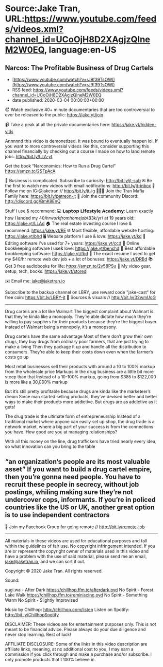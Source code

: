 # Source:Jake Tran, URL:https://www.youtube.com/feeds/videos.xml?channel_id=UCoOjH8D2XAgjzQlneM2W0EQ, language:en-US

## Narcos: The Profitable Business of Drug Cartels
 - [https://www.youtube.com/watch?v=rJ9f39TsOWI](https://www.youtube.com/watch?v=rJ9f39TsOWI)
 - RSS feed: https://www.youtube.com/feeds/videos.xml?channel_id=UCoOjH8D2XAgjzQlneM2W0EQ
 - date published: 2020-03-04 00:00:00+00:00

😈 Watch exclusive 40+ minute documentaries that are too controversial to ever be released to the public: https://jake.yt/join 

📹 Take a peak at all the private documentaries here: https://jake.yt/hidden-vids

Annnnnd this video is demonetized. It was bound to eventually happen lol. 
If you want to more controversial videos like this, consider supporting this channel financially by checking out a course I made on how to land remote jobs: http://bit.ly/LLA-yt

Get the book “Narconomics: How to Run a Drug Cartel” https://amzn.to/2STpAcA 

🎥 Business is complicated. Subscribe to curiosity: http://bit.ly/jt-sub
✉ Be the first to watch new videos with email notifications: http://bit.ly/jt-inbox
📸 Follow me on IG:@jaketran // http://bit.ly/jt-ig
👨👦👦 Join the Tran Mafia Family here: https://bit.ly/patreon-jt
💬 Join the community Discord: http://discord.gg/BmK8EnQ

Stuff I use & recommend:
💻 𝗟𝗮𝗽𝘁𝗼𝗽 𝗟𝗶𝗳𝗲𝘀𝘁𝘆𝗹𝗲 𝗔𝗰𝗮𝗱𝗲𝗺𝘆: Learn exactly how I landed my $40/hr work from home job ($83k/yr) at 19 years old: https://jake.yt/LLAd
🏠 The real estate investing course I love & recommend: https://jake.yt/RE
🌐 Most flexible, affordable website hosting: https://jake.yt/bhd
🖥️ Website platform I use & love: https://jake.yt/kd
💽 Editing software I've used for 7+ years: https://jake.yt/ccd
📒 Online bookkeeping software I use& love: https://jake.yt/benchd 
🧾 Best affordable bookkeeping software: https://jake.yt/fbd
📜 The exact resume I used to get my $40/hr remote web dev job + a lot of bonuses: https://jake.yt/DRBd
📚 Get 3 free audiobooks for life: https://amzn.to/2v58PSu
🎥 My video gear, setup, tech, books: https://jake.yt/stored

✉️ Email me: jake@jaketran.io

Subscribe to the backup channel on LBRY, use reward code "jake-cast" for free coin: https://bit.ly/LBRY-jt
📰 Sources & visuals // http://bit.ly/32wmUoG

-----------------------

Drug cartels are a lot like Walmart
The biggest complaint about Walmart is that they’re kinda like a monopoly. They’re able dictate how much they’re willing to pay suppliers for their products because they’re the biggest buyer. Instead of Walmart being a monopoly, it’s a monopsony. 

Drug cartels have the same advantage
Most of them don’t grow their own drugs, they buy drugs from ordinary poor farmers, that are just trying to make a living
Then they package it up and handle all the distribution to consumers. They’re able to keep their costs down even when the farmer’s costs go up

Most retail businesses sell their products with around a 10 to 100% markup from the wholesale price
Markups in the drug business are a little bit more steep than that
Instead of a 10-100% markup, going from $385 to $122,000 is more like a 30,000% markup

But it’s still pretty profitable because drugs are kinda like the marketeer’s dream
Since man started selling products, they’ve devised better and better ways to make their products more addictive. But drugs are as addictive as it gets!

The drug trade is the ultimate form of entrepreneurship
Instead of a traditional market where anyone can easily set up shop, the drug trade is a network market, where a big part of your success is from the connections you have. How good are you at managing relationships? 

With all this money on the line, drug traffickers have tried nearly every idea, so what innovation can you bring to the table

“an organization’s people are its most valuable asset” If you want to build a drug cartel empire, then you’re gonna need people. You have to recruit these people in secrecy, without job postings, whiling making sure they’re not undercover cops, informants. If you’re in policed countries like the US or UK, another great option is to use independent contractors
-----------------------

🌅 Join my Facebook Group for going remote // http://bit.ly/remote-job

-----------------------

All materials in these videos are used for educational purposes and fall within the guidelines of fair use. No copyright infringement intended. If you are or represent the copyright owner of materials used in this video and have a problem with the use of said material, please send me an email, jake@jaketran.io, and we can sort it out.

Copyright © 2020 Jake Tran. All rights reserved.

Sound:

sugi.wa - After Dark https://chillhop.ffm.to/afterdark.oyd 
No Spirit - Forest Lake Walk https://chillhop.ffm.to/reminiscing.oyd 
No Spirit - Something Warm
No Spirit - Slightly Improvised

Music by Chillhop: http://chillhop.com/listen
Listen on Spotify: http://bit.ly/ChillhopSpotify

DISCLAIMER: These videos are for entertainment purposes only. This is not meant to be financial advice. Please always do your due diligence and never stop learning. Best of luck!

AFFILIATE DISCLOSURE: Some of the links in this video description are affiliate links, meaning, at no additional cost to you, I may earn a commission if you click through and make a purchase and/or subscribe. I only promote products that I 100% believe in.

